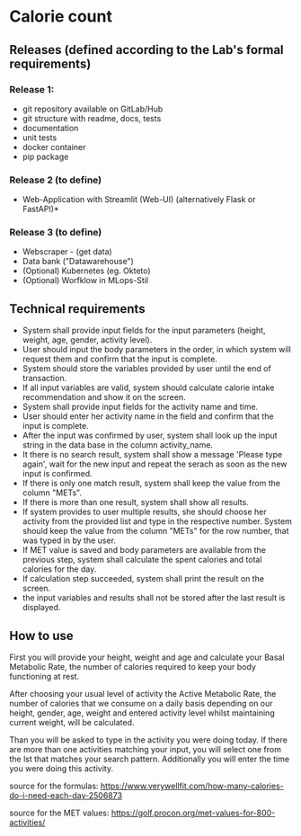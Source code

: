 # Calorie count



## Releases (defined according to the Lab's formal requirements)

### Release 1:

- git repository available on GitLab/Hub
- git structure with readme, docs, tests
- documentation
- unit tests
- docker container
- pip package

### Release 2 (to define)

- Web-Application with Streamlit (Web-UI) (alternatively Flask or FastAPI)*

### Release 3 (to define)

- Webscraper - (get data)
- Data bank ("Datawarehouse") 
- (Optional) Kubernetes (eg. Okteto)
- (Optional) Worfklow in MLops-Stil

## Technical requirements

- System shall provide input fields for the input parameters (height, weight, age, gender, activity level).
- User should input the body parameters in the order, in which system will request them and confirm that the input is complete.
- System should store the variables provided by user until the end of transaction.
- If all input variables are valid, system should calculate calorie intake recommendation and show it on the screen.
- System shall provide input fields for the activity name and time.
- User should enter her activity name in the field and confirm that the input is complete.
- After the input was confirmed by user, system shall look up the input string in the data base in the column activity_name.
- It there is no search result, system shall show a message 'Please type again', wait for the new input and repeat the serach as soon as the new input is confirmed.
- If there is only one match result, system shall keep the value from the column "METs".
- If there is more than one result, system shall show all results.
- If system provides to user multiple results, she should choose her activity from the provided list and type in the respective number. System should keep the value from the column "METs" for the row number, that was typed in by the user.
- If MET value is saved and body parameters are available from the previous step, system shall calculate the spent calories and total calories for the day.
- If calculation step succeeded, system shall print the result on the screen.
- the input variables and results shall not be stored after the last result is displayed.

## How to use

First you will provide your height, weight and age and calculate your Basal Metabolic Rate, the number of calories required to keep your body functioning at rest.

After choosing your usual level of activity the Active Metabolic Rate, the number of calories that we consume on a daily basis depending on our height, gender, age, weight and entered activity level whilst maintaining current weight, will be calculated.

Than you will be asked to type in the activity you were doing today. If there are more than one activities matching your input, you will select one from the lst that matches your search pattern. Additionally you will enter the time you were doing this activity.

source for the formulas:    https://www.verywellfit.com/how-many-calories-do-i-need-each-day-2506873

source for the MET values:  https://golf.procon.org/met-values-for-800-activities/
